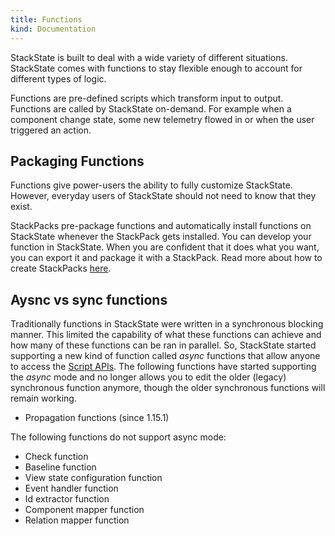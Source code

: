 ```yaml
---
title: Functions
kind: Documentation
---
```


StackState is built to deal with a wide variety of different situations. StackState comes with functions to stay flexible enough to account for different types of logic.  

Functions are pre-defined scripts which transform input to output. Functions are called by StackState on-demand. For example when a component change state, some new telemetry flowed in or when the user triggered an action.

## Packaging Functions

Functions give power-users the ability to fully customize StackState. However, everyday users of StackState should not need to know that they exist.

StackPacks pre-package functions and automatically install functions on StackState whenever the StackPack gets installed. You can develop your function in StackState. When you are confident that it does what you want, you can export it and package it with a StackPack. Read more about how to create StackPacks [here](/develop/stackpack/).

## Aysnc vs sync functions

Traditionally functions in StackState were written in a synchronous blocking manner. This limited the capability of what these functions can achieve and how many of these functions can be ran in parallel. So, StackState started supporting a new kind of function called *async* functions that allow anyone to access the [Script APIs](/develop/scripting/). The following functions have started supporting the *async* mode and no longer allows you to edit the older (legacy) synchronous function anymore, though the older synchronous functions will remain working.

- Propagation functions (since 1.15.1)

The following functions do not support async mode:

 - Check function
 - Baseline function
 - View state configuration function
 - Event handler function
 - Id extractor function
 - Component mapper function
 - Relation mapper function
